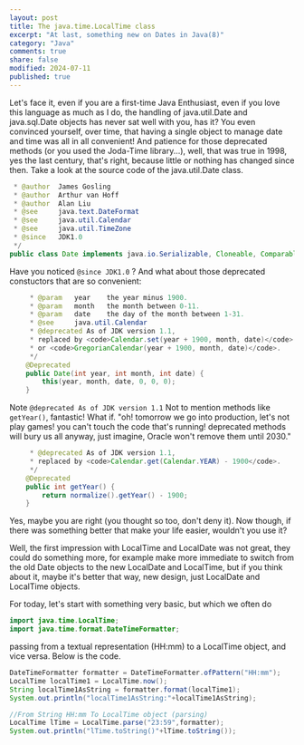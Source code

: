 ```yaml
---
layout: post
title: The java.time.LocalTime class
excerpt: "At last, something new on Dates in Java(8)"
category: "Java"
comments: true
share: false
modified: 2024-07-11
published: true
---
```


Let's face it, even if you are a first-time Java Enthusiast, even if you love this language as much as I do,
the handling of java.util.Date and java.sql.Date objects has never sat well with you, has it? You even convinced yourself, over time,
that having a single object to manage date and time was all in all convenient! And patience for those deprecated methods 
(or you used the Joda-Time library...), well, that was true in 1998, yes the last century, that's right,
because little or nothing has changed since then. Take a look at the source code of the java.util.Date class.

```java
 * @author  James Gosling
 * @author  Arthur van Hoff
 * @author  Alan Liu
 * @see     java.text.DateFormat
 * @see     java.util.Calendar
 * @see     java.util.TimeZone
 * @since   JDK1.0
 */
public class Date implements java.io.Serializable, Cloneable, Comparable<Date> { 
```

Have you noticed `@since JDK1.0` ?
And what about those deprecated constuctors that are so convenient:

```java
     * @param   year    the year minus 1900.
     * @param   month   the month between 0-11.
     * @param   date    the day of the month between 1-31.
     * @see     java.util.Calendar
     * @deprecated As of JDK version 1.1,
     * replaced by <code>Calendar.set(year + 1900, month, date)</code>
     * or <code>GregorianCalendar(year + 1900, month, date)</code>.
     */
    @Deprecated
    public Date(int year, int month, int date) {
        this(year, month, date, 0, 0, 0);
    }
```

Note  `@deprecated As of JDK version 1.1`
Not to mention methods like `getYear()`, fantastic! What if. "oh! tomorrow we go into production, let's not play games! 
you can't touch the code that's running! deprecated methods will bury us all anyway, just imagine, Oracle won't remove them until 2030."

```java
     * @deprecated As of JDK version 1.1,
     * replaced by <code>Calendar.get(Calendar.YEAR) - 1900</code>.
     */
    @Deprecated
    public int getYear() {
        return normalize().getYear() - 1900;
    }
```
Yes, maybe you are right (you thought so too, don't deny it). Now though, if there was something better that
make your life easier, wouldn't you use it? 

Well, the first impression with LocalTime and LocalDate was not great, they could do something more, for example make
more immediate to switch from the old Date objects to the new LocalDate and LocalTime, but if you think about it, maybe it's better that way, 
new design, just LocalDate and LocalTime objects.

For today, let's start with something very basic, but which we often do

```java
import java.time.LocalTime;
import java.time.format.DateTimeFormatter;
```
passing from a textual representation (HH:mm) to a
LocalTime object, and vice versa. Below is the code.

```java
DateTimeFormatter formatter = DateTimeFormatter.ofPattern("HH:mm");
LocalTime localTime1 = LocalTime.now();
String localTime1AsString = formatter.format(localTime1);        
System.out.println("localTime1AsString:"+localTime1AsString);
```
        
```java
//From String HH:mm To LocalTime object (parsing)
LocalTime lTime = LocalTime.parse("23:59",formatter);
System.out.println("lTime.toString()"+lTime.toString());
```

